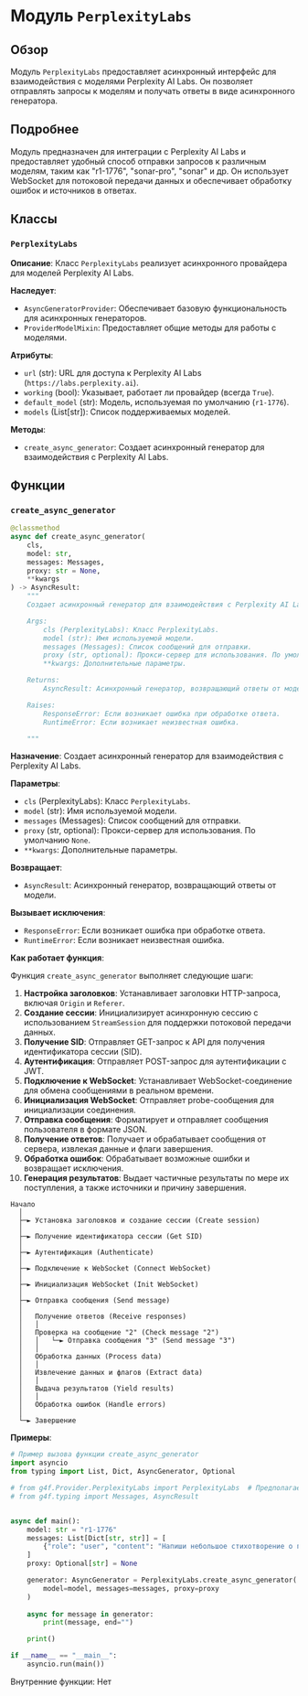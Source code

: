 # Модуль `PerplexityLabs`

## Обзор

Модуль `PerplexityLabs` предоставляет асинхронный интерфейс для взаимодействия с моделями Perplexity AI Labs. Он позволяет отправлять запросы к моделям и получать ответы в виде асинхронного генератора.

## Подробнее

Модуль предназначен для интеграции с Perplexity AI Labs и предоставляет удобный способ отправки запросов к различным моделям, таким как "r1-1776", "sonar-pro", "sonar" и др. Он использует WebSocket для потоковой передачи данных и обеспечивает обработку ошибок и источников в ответах.

## Классы

### `PerplexityLabs`

**Описание**: Класс `PerplexityLabs` реализует асинхронного провайдера для моделей Perplexity AI Labs.

**Наследует**:
- `AsyncGeneratorProvider`: Обеспечивает базовую функциональность для асинхронных генераторов.
- `ProviderModelMixin`: Предоставляет общие методы для работы с моделями.

**Атрибуты**:
- `url` (str): URL для доступа к Perplexity AI Labs (`https://labs.perplexity.ai`).
- `working` (bool): Указывает, работает ли провайдер (всегда `True`).
- `default_model` (str): Модель, используемая по умолчанию (`r1-1776`).
- `models` (List[str]): Список поддерживаемых моделей.

**Методы**:
- `create_async_generator`: Создает асинхронный генератор для взаимодействия с Perplexity AI Labs.

## Функции

### `create_async_generator`

```python
@classmethod
async def create_async_generator(
    cls,
    model: str,
    messages: Messages,
    proxy: str = None,
    **kwargs
) -> AsyncResult:
    """
    Создает асинхронный генератор для взаимодействия с Perplexity AI Labs.

    Args:
        cls (PerplexityLabs): Класс PerplexityLabs.
        model (str): Имя используемой модели.
        messages (Messages): Список сообщений для отправки.
        proxy (str, optional): Прокси-сервер для использования. По умолчанию `None`.
        **kwargs: Дополнительные параметры.

    Returns:
        AsyncResult: Асинхронный генератор, возвращающий ответы от модели.

    Raises:
        ResponseError: Если возникает ошибка при обработке ответа.
        RuntimeError: Если возникает неизвестная ошибка.

    """
```

**Назначение**: Создает асинхронный генератор для взаимодействия с Perplexity AI Labs.

**Параметры**:
- `cls` (PerplexityLabs): Класс `PerplexityLabs`.
- `model` (str): Имя используемой модели.
- `messages` (Messages): Список сообщений для отправки.
- `proxy` (str, optional): Прокси-сервер для использования. По умолчанию `None`.
- `**kwargs`: Дополнительные параметры.

**Возвращает**:
- `AsyncResult`: Асинхронный генератор, возвращающий ответы от модели.

**Вызывает исключения**:
- `ResponseError`: Если возникает ошибка при обработке ответа.
- `RuntimeError`: Если возникает неизвестная ошибка.

**Как работает функция**:

Функция `create_async_generator` выполняет следующие шаги:

1. **Настройка заголовков**: Устанавливает заголовки HTTP-запроса, включая `Origin` и `Referer`.
2. **Создание сессии**: Инициализирует асинхронную сессию с использованием `StreamSession` для поддержки потоковой передачи данных.
3. **Получение SID**: Отправляет GET-запрос к API для получения идентификатора сессии (SID).
4. **Аутентификация**: Отправляет POST-запрос для аутентификации с JWT.
5. **Подключение к WebSocket**: Устанавливает WebSocket-соединение для обмена сообщениями в реальном времени.
6. **Инициализация WebSocket**: Отправляет probe-сообщения для инициализации соединения.
7. **Отправка сообщения**: Форматирует и отправляет сообщения пользователя в формате JSON.
8. **Получение ответов**: Получает и обрабатывает сообщения от сервера, извлекая данные и флаги завершения.
9. **Обработка ошибок**: Обрабатывает возможные ошибки и возвращает исключения.
10. **Генерация результатов**: Выдает частичные результаты по мере их поступления, а также источники и причину завершения.

```
Начало
  │
  ├─► Установка заголовков и создание сессии (Create session)
  │
  ├─► Получение идентификатора сессии (Get SID)
  │
  ├─► Аутентификация (Authenticate)
  │
  ├─► Подключение к WebSocket (Connect WebSocket)
  │
  ├─► Инициализация WebSocket (Init WebSocket)
  │
  ├─► Отправка сообщения (Send message)
  │
  │   Получение ответов (Receive responses)
  │   │
  │   Проверка на сообщение "2" (Check message "2")
  │   │   └─► Отправка сообщения "3" (Send message "3")
  │   │
  │   Обработка данных (Process data)
  │   │
  │   Извлечение данных и флагов (Extract data)
  │   │
  │   Выдача результатов (Yield results)
  │   │
  │   Обработка ошибок (Handle errors)
  │
  └─► Завершение
```

**Примеры**:

```python
# Пример вызова функции create_async_generator
import asyncio
from typing import List, Dict, AsyncGenerator, Optional

# from g4f.Provider.PerplexityLabs import PerplexityLabs  # Предполагается, что PerplexityLabs уже импортирован
# from g4f.typing import Messages, AsyncResult


async def main():
    model: str = "r1-1776"
    messages: List[Dict[str, str]] = [
        {"role": "user", "content": "Напиши небольшое стихотворение о природе."}
    ]
    proxy: Optional[str] = None

    generator: AsyncGenerator = PerplexityLabs.create_async_generator(
        model=model, messages=messages, proxy=proxy
    )
    
    async for message in generator:
        print(message, end="")

    print()

if __name__ == "__main__":
    asyncio.run(main())
```
Внутренние функции: Нет